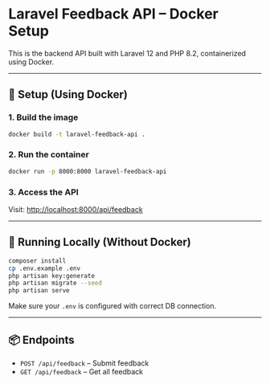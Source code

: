 
# Laravel Feedback API – Docker Setup

This is the backend API built with Laravel 12 and PHP 8.2, containerized using Docker.

---

## 🚀 Setup (Using Docker)

### 1. Build the image

```bash
docker build -t laravel-feedback-api .
```

### 2. Run the container

```bash
docker run -p 8000:8000 laravel-feedback-api
```

### 3. Access the API

Visit: [http://localhost:8000/api/feedback](http://localhost:8000/api/feedback)

---

## 🔧 Running Locally (Without Docker)

```bash
composer install
cp .env.example .env
php artisan key:generate
php artisan migrate --seed
php artisan serve
```

Make sure your `.env` is configured with correct DB connection.

---

## 📦 Endpoints

- `POST /api/feedback` – Submit feedback
- `GET /api/feedback` – Get all feedback
